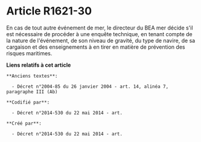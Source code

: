 # Article R1621-30

En cas de tout autre événement de mer, le directeur du BEA mer décide s'il est nécessaire de procéder à une enquête
technique, en tenant compte de la nature de l'événement, de son niveau de gravité, du type de navire, de sa cargaison et des
enseignements à en tirer en matière de prévention des risques maritimes.

**Liens relatifs à cet article**

	**Anciens textes**:

	  - Décret n°2004-85 du 26 janvier 2004 - art. 14, alinéa 7, paragraphe III (Ab)

	**Codifié par**:

	  - Décret n°2014-530 du 22 mai 2014 - art.

	**Créé par**:

	  - Décret n°2014-530 du 22 mai 2014 - art.
